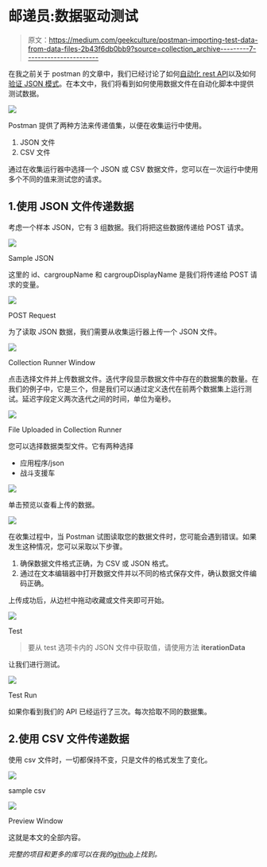 # 邮递员:数据驱动测试

> 原文：<https://medium.com/geekculture/postman-importing-test-data-from-data-files-2b43f6db0bb9?source=collection_archive---------7----------------------->

在我之前关于 postman 的文章中，我们已经讨论了如何[自动化 rest API](/geekculture/automating-rest-apis-with-postman-c740049b56dd)以及如何[验证 JSON 模式](/geekculture/postman-json-schema-validation-ed09b3532a39)。在本文中，我们将看到如何使用数据文件在自动化脚本中提供测试数据。

![](img/e5e87bfeafa651f1c4daa1694553840e.png)

Postman 提供了两种方法来传递值集，以便在收集运行中使用。

1.  JSON 文件
2.  CSV 文件

通过在收集运行器中选择一个 JSON 或 CSV 数据文件，您可以在一次运行中使用多个不同的值来测试您的请求。

## 1.使用 JSON 文件传递数据

考虑一个样本 JSON，它有 3 组数据。我们将把这些数据传递给 POST 请求。

![](img/038d301c1192f3f54b239679adfb126e.png)

Sample JSON

这里的 id、cargroupName 和 cargroupDisplayName 是我们将传递给 POST 请求的变量。

![](img/aecbe175503d59763867c5b2bd09edbd.png)

POST Request

为了读取 JSON 数据，我们需要从收集运行器上传一个 JSON 文件。

![](img/c7af45a1a35775f25a9ba94d39a6cbbd.png)

Collection Runner Window

点击选择文件并上传数据文件。迭代字段显示数据文件中存在的数据集的数量。在我们的例子中，它是三个，但是我们可以通过定义迭代在前两个数据集上运行测试。延迟字段定义两次迭代之间的时间，单位为毫秒。

![](img/8d00bca4a184074b5f00c8489c52c8ce.png)

File Uploaded in Collection Runner

您可以选择数据类型文件。它有两种选择

*   应用程序/json
*   战斗支援车

![](img/62ea3b1b798565bb98c5bda14c20697a.png)

单击预览以查看上传的数据。

![](img/2eb6a992cc8e94bd4725c19449dd8ac1.png)

在收集过程中，当 Postman 试图读取您的数据文件时，您可能会遇到错误。如果发生这种情况，您可以采取以下步骤。

1.  确保数据文件格式正确，为 CSV 或 JSON 格式。
2.  通过在文本编辑器中打开数据文件并以不同的格式保存文件，确认数据文件编码正确。

上传成功后，从边栏中拖动收藏或文件夹即可开始。

![](img/1602e32a91dc58825fadb372d0e725a1.png)

Test

> 要从 test 选项卡内的 JSON 文件中获取值，请使用方法 **iterationData**

让我们进行测试。

![](img/5d1cdda0632b5194ddca959626875842.png)

Test Run

如果你看到我们的 API 已经运行了三次。每次拾取不同的数据集。

## 2.使用 CSV 文件传递数据

使用 csv 文件时，一切都保持不变，只是文件的格式发生了变化。

![](img/f9e298d3c30df17d826102b60ea95bf9.png)

sample csv

![](img/a5db6afa09955e46193fa8b499b2585c.png)

Preview Window

这就是本文的全部内容。

*完整的项目和更多的库可以在我的*[*github*](https://github.com/attrideepak)*上找到。*